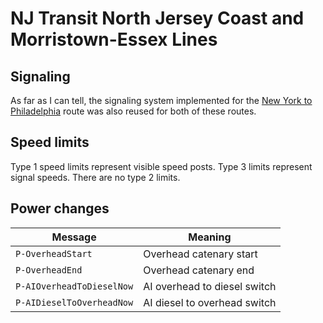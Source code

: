 # NJ Transit North Jersey Coast and Morristown-Essex Lines

## Signaling

As far as I can tell, the signaling system implemented for the [New York to Philadelphia](../northeastcorridor) route was also reused for both of these routes.

## Speed limits

Type 1 speed limits represent visible speed posts. Type 3 limits represent signal speeds. There are no type 2 limits.

## Power changes

| Message | Meaning |
| --- | --- |
| `P-OverheadStart` | Overhead catenary start |
| `P-OverheadEnd` | Overhead catenary end |
| `P-AIOverheadToDieselNow` | AI overhead to diesel switch |
| `P-AIDieselToOverheadNow` | AI diesel to overhead switch |
